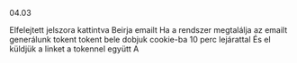 04.03

Elfelejtett jelszora kattintva
Beirja emailt
Ha a rendszer megtalálja az emailt generálunk tokent
tokent bele dobjuk cookie-ba 10 perc lejárattal
És el küldjük a linket a tokennel együtt
A 

